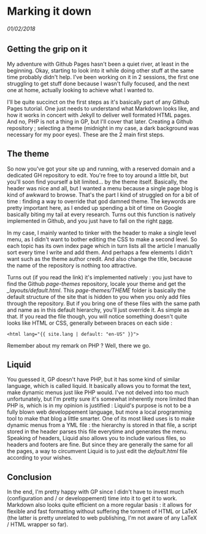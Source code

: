 # Marking it down
###### 01/02/2018

## Getting the grip on it
My adventure with Github Pages hasn't been a quiet river, at least in the beginning. Okay, starting to look into it while doing other stuff at the same time probably didn't help.
I've been working on it in 2 sessions, the first one struggling to get stuff done because I wasn't fully focused, and the next one at home, actually looking to achieve what I wanted to. 

I'll be quite succinct on the first steps as it's basically part of any Github Pages tutorial.
One just needs to understand what Markdown looks like, and how it works in concert with Jekyll to deliver well formated HTML pages.
And no, PHP is not a thing in GP, but I'll cover that later.
Creating a Github repository ; selecting a theme (midnight in my case, a dark background was necessary for my poor eyes). These are the 2 main first steps.

## The theme
So now you've got your site up and running, with a reserved domain and a dedicated GH repository to edit.
You're free to toy around a little bit, but you'll soon find yourself a bit limited... by the theme itself. 
Basically, the header was nice and all, but I wanted a menu because a single page blog is kind of awkward to browse. 
That's the part I kind of struggled on for a bit of time : finding a way to override that god damned theme. 
The keywords are pretty important here, as I ended up spending a bit of time on Google basically biting my tail at every research. 
Turns out this function is natively implemented in Github, and you just have to fall on the right [page](https://help.github.com/articles/customizing-css-and-html-in-your-jekyll-theme/).

In my case, I mainly wanted to tinker with the header to make a single level menu, as I didn't want to bother editing the CSS to make a second level. So each topic has its own index page which in turn lists all the article I manually sort every time I write and add them. And perhaps a few elements I didn't want such as the theme author credit. And also change the title, because the name of the repository is nothing too attractive. 

Turns out (if you read the link) it's implemented natively : you just have to find the Github *page-themes* repository, locale your theme and get the *_layouts/default.html*. This *page-themes/THEME* folder is basically the default structure of the site that is hidden to you when you only add files through the repository. But if you bring one of these files with the same path and name as in this default hierarchy, you'll just override it. As simple as that. If you read the file though, you will notice something doesn't quite looks like HTML or CSS, generally between braces on each side :

	<html lang="{{ site.lang | default: "en-US" }}">
	
Remember about my remark on PHP ? Well, there we go.

## Liquid
You guessed it, GP doesn't have PHP, but it has some kind of similar language, which is called liquid. 
It basically allows you to format the text, make dynamic menus just like PHP would. I've not delved into too much unfortunately, but I'm pretty sure it's somewhat inherently more limited than PHP is, which is in my opinion is justified : Liquid's purpose is not to be a fully blown web developpement language, but more a local programming tool to make that blog a little smarter. 
One of its most liked uses is to make dynamic menus from a YML file : the hierarchy is stored in that file, a script stored in the header parses this file everytime and generates the menu.
Speaking of headers, Liquid also allows you to include various files, so headers and footers are fine. 
But since they are generally the same for all the pages, a way to circumvent Liquid is to just edit the *default.html* file according to your wishes. 

## Conclusion
In the end, I'm pretty happy with GP since I didn't have to invest much (configuration and / or developpement) time into it to get it to work.
Markdown also looks quite efficient on a more regular basis : it allows for flexible and fast formatting without suffering the torment of HTML or LaTeX (the latter is pretty unrelated to web publishing, I'm not aware of any LaTeX / HTML wrapper so far).
